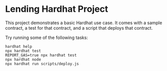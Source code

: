 # Lending Hardhat Project

This project demonstrates a basic Hardhat use case. It comes with a sample contract, a test for that contract, and a script that deploys that contract.

Try running some of the following tasks:

```shell
hardhat help
npx hardhat test
REPORT_GAS=true npx hardhat test
npx hardhat node
npx hardhat run scripts/deploy.js
```
